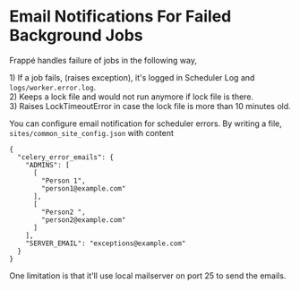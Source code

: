 <!-- add-breadcrumbs -->
# Email Notifications For Failed Background Jobs

<!-- markdown -->

<p>Frappé handles failure of jobs in the following way,</p><p>1) If a job fails, (raises exception), it's logged in Scheduler Log and&nbsp; <code>logs/worker.error.log</code>.<br>2) Keeps a lock file and would not run anymore if lock file is there.<br>3) Raises LockTimeoutError in case the lock file is more than 10 minutes old.</p>

<p>You can configure email notification for scheduler errors. By writing a file, <code>sites/common_site_config.json</code> with content<br></p>

<pre><code class="json hljs">{
  "<span class="hljs-attribute">celery_error_emails</span>": <span class="hljs-value">{
    "<span class="hljs-attribute">ADMINS</span>": <span class="hljs-value">[
      [
        <span class="hljs-string">"Person 1"</span>,
        <span class="hljs-string">"person1@example.com"</span>
      ],
      [
        <span class="hljs-string">"Person2 "</span>,
        <span class="hljs-string">"person2@example.com"</span>
      ]
    ]</span>,
    "<span class="hljs-attribute">SERVER_EMAIL</span>": <span class="hljs-value"><span class="hljs-string">"exceptions@example.com"</span>
  </span>}
</span>}</code></pre>

<p>One limitation is that it'll use local mailserver on port 25 to send the emails.</p>
